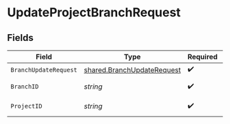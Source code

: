 # UpdateProjectBranchRequest


## Fields

| Field                                                                    | Type                                                                     | Required                                                                 | Description                                                              |
| ------------------------------------------------------------------------ | ------------------------------------------------------------------------ | ------------------------------------------------------------------------ | ------------------------------------------------------------------------ |
| `BranchUpdateRequest`                                                    | [shared.BranchUpdateRequest](../../models/shared/branchupdaterequest.md) | :heavy_check_mark:                                                       | N/A                                                                      |
| `BranchID`                                                               | *string*                                                                 | :heavy_check_mark:                                                       | The branch ID                                                            |
| `ProjectID`                                                              | *string*                                                                 | :heavy_check_mark:                                                       | The Neon project ID                                                      |